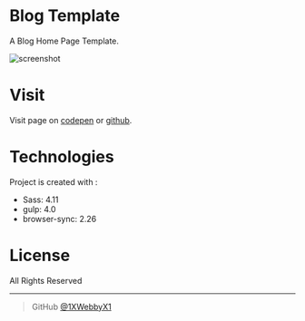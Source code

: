 # Blog Template
A Blog Home Page Template.

![screenshot](https://s3-us-west-2.amazonaws.com/i.cdpn.io/2011965.mQBXJJ.small.03687f15-d51d-40c5-b513-103fe96f1ca5.png)

# Visit
 Visit page on [codepen](https://codepen.io/1xwebbyx1/full/mQBXJJ) or [github](https://1xwebbyx1.github.io/tech-blog/).

# Technologies
Project is created with :
- Sass: 4.11
- gulp: 4.0
- browser-sync: 2.26


# License

All Rights Reserved

---


> GitHub [@1XWebbyX1](https://github.com/1XWebbyX1)
